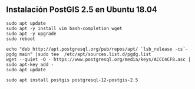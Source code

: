 ## Instalación PostGIS 2.5 en Ubuntu 18.04

```
sudo apt update 
sudo apt -y install vim bash-completion wget
sudo apt -y upgrade
sudo reboot
```
```
echo "deb http://apt.postgresql.org/pub/repos/apt/ `lsb_release -cs`-pgdg main" |sudo tee  /etc/apt/sources.list.d/pgdg.list
wget --quiet -O - https://www.postgresql.org/media/keys/ACCC4CF8.asc | sudo apt-key add -
sudo apt update
```
```
sudo apt install postgis postgresql-12-postgis-2.5
``` 
